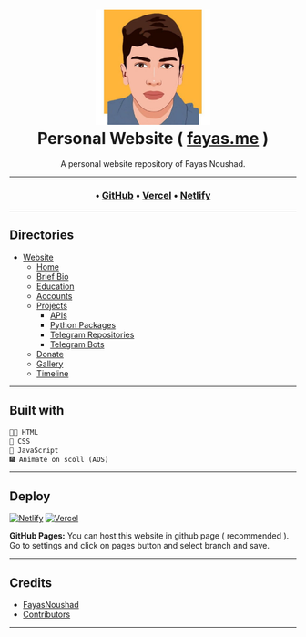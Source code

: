 <h1 align="center">
    <a href="https://fayas.me">
        <img width="40%" alt="Icon" src="/icon.png"/>
    </a>
    <br/>
    Personal Website ( <a href="https://fayas.me">fayas.me</a> )
</h1>

<p align="center">
    A personal website repository of Fayas Noushad.
</p>

---

<h3 align="center">
    • <a href="https://fayas.me">GitHub</a>
    • <a href="https://fayas.vercel.app">Vercel</a>
    • <a href="https://fayas.netlify.app">Netlify</a>
</h3>

---

## Directories

- [Website](https://fayas.me)
  - [Home](https://fayas.me/home)
  - [Brief Bio](https://fayas.me/bio)
  - [Education](https://fayas.me/education)
  - [Accounts](https://fayas.me/accounts)
  - [Projects](https://fayas.me/projects)
    - [APIs](https://fayas.me/projects/apis)
    - [Python Packages](https://fayas.me/projects/packages/python)
    - [Telegram Repositories](https://fayas.me/projects/telegramrepositories)
    - [Telegram Bots](https://fayas.me/projects/telegrambots)
  - [Donate](https://fayas.me/donate)
  - [Gallery](https://fayas.me/gallery)
  - [Timeline](https://fayas.me/timeline)

---

## Built with

    👨‍💻 HTML
    🎨 CSS
    📒 JavaScript
    🎆 Animate on scoll (AOS)

---

## Deploy

[![Netlify](https://www.netlify.com/img/deploy/button.svg)](https://app.netlify.com/start/deploy?repository=https://github.com/FayasNoushad/Website)
[![Vercel](https://vercel.com/button)](https://vercel.com/import/project?template=https://github.com/FayasNoushad/Website)

**GitHub Pages:** You can host this website in github page ( recommended ). Go to settings and click on pages button and select branch and save.

---

## Credits

- [FayasNoushad](https://github.com/FayasNoushad)
- [Contributors](https://github.com/FayasNoushad/Website/graphs/contributors)

---

